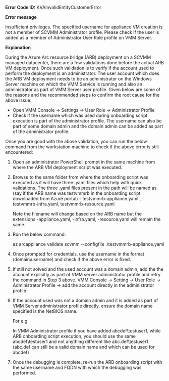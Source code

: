 **Error Code ID:** KVAInvalidEntityCustomerError

**Error message**
  
Insufficient privileges. The specified username for appliance VM creation is not a member of SCVMM Administrator profile. Please check if the user is added as a member of Administrator User Role profile on VMM Server.

**Explanation**

During the Azure Arc resource bridge (ARB) deployment on a SCVMM managed datacenter, there are a few validations done before the actual ARB VM deployment. Once such validation is to verify if the account used to perform the deployment is an administrator. The user account which does the ARB VM deployment needs to be an administrator on the Windows Server machine on which the VMM Service is running and also an administrator as part of VMM Server user profile. Given below are some of the reasons and the recommended steps to confirm the root cause for the above issue:

- Open VMM Console -> Settings -> User Role -> Administrator Profile
- Check if the username which was used during onboarding script execution is part of the administrator profile. The username can also be part of some domain admin and the domain admin can be added as part of the administrator profile.

Once you are good with the above validation, you can run the below command from the workstation machine to check if the above error is still encountered:

1) Open an administrator PowerShell prompt in the same machine from where the ARB VM deployment script was executed.
2) Browse to the same folder from where the onboarding script was executed as it will have three .yaml files which help with quick validations. The three .yaml files present in the path will be named as (say if the ARB name was testvmmrb in the onboarding script downloaded from Azure portal) -
   testvmmrb-appliance.yaml , testvmmrb-infra.yaml, testvmmrb-resource.yaml 
   
   Note the filename will change based on the ARB name but the extensions -appliance.yaml, -infra.yaml, -resource.yaml will remain the same.

3) Run the below command: 

   az arcappliance validate scvmm --configfile .\testvmmrb-appliance.yaml

4) Once prompted for credentials, use the username in the format (domain\username) and check if the above error is fixed.
   
5) If still not solved and the used account was a domain admin, add the the account explicitly as part of VMM server administrator profile and retry the command in Step 3 above. VMM Console -> Setting -> User Role -> Administrator Profile -> add the account directly in the administrator profile

6) If the account used was not a domain admin and it is added as part of VMM Server administrator profile directly, ensure the domain name specified is the NetBIOS name.

    For e.g 

    In VMM Administrator profile if you have added abcdef\testuser1, while ARB onboarding script execution, you should use the same abcdef\testuser1 and not anything different like abc.def\testuser1. (abc.def can still be a valid domain name and which can be used for abcdef)

7) Once the debugging is complete, re-run the ARB onboarding script with the same username and FQDN with which the debugging was performed.
